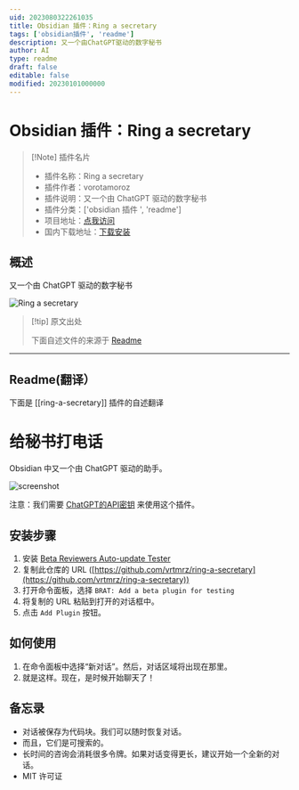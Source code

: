 ```yaml
---
uid: 2023080322261035
title: Obsidian 插件：Ring a secretary
tags: ['obsidian插件', 'readme']
description: 又一个由ChatGPT驱动的数字秘书
author: AI
type: readme
draft: false
editable: false
modified: 20230101000000
---
```


# Obsidian 插件：Ring a secretary

> [!Note] 插件名片
> - 插件名称：Ring a secretary
> - 插件作者：vorotamoroz
> - 插件说明：又一个由 ChatGPT 驱动的数字秘书
> - 插件分类：['obsidian 插件 ', 'readme']
> - 项目地址：[点我访问](https://github.com/vrtmrz/ring-a-secretary)
> - 国内下载地址：[下载安装](https://pkmer.cn/products/plugin/pluginMarket/?ring-a-secretary)

## 概述

又一个由 ChatGPT 驱动的数字秘书

![Ring a secretary](https://cdn.pkmer.cn/covers/ring-a-secretary_new.gif!pkmer)

> [!tip] 原文出处
>
>下面自述文件的来源于 [Readme](https://ghproxy.net/https://raw.githubusercontent.com/vrtmrz/ring-a-secretary/main/README.md)
>

---

## Readme(翻译）

下面是 [[ring-a-secretary]] 插件的自述翻译

# 给秘书打电话

Obsidian 中又一个由 ChatGPT 驱动的助手。

![screenshot](https://user-images.githubusercontent.com/45774780/225245960-09d5fd27-cd20-4471-adf6-c098d331f238.gif)

注意：我们需要 [ChatGPT的API密钥](https://platform.openai.com/account/api-keys) 来使用这个插件。

## 安装步骤

1. 安装 [Beta Reviewers Auto-update Tester](https://github.com/TfTHacker/obsidian42-brat)
2. 复制此仓库的 URL ([https://github.com/vrtmrz/ring-a-secretary](https://github.com/vrtmrz/ring-a-secretary))
3. 打开命令面板，选择 `BRAT: Add a beta plugin for testing`
4. 将复制的 URL 粘贴到打开的对话框中。
5. 点击 `Add Plugin` 按钮。

## 如何使用

1. 在命令面板中选择“新对话”。然后，对话区域将出现在那里。
2. 就是这样。现在，是时候开始聊天了！

## 备忘录

- 对话被保存为代码块。我们可以随时恢复对话。
- 而且，它们是可搜索的。
- 长时间的咨询会消耗很多令牌。如果对话变得更长，建议开始一个全新的对话。
- MIT 许可证



